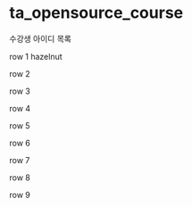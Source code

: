 # ta_opensource_course

수강생 아이디 목록

row 1
hazelnut

row 2

row 3

row 4

row 5

row 6

row 7

row 8

row 9
